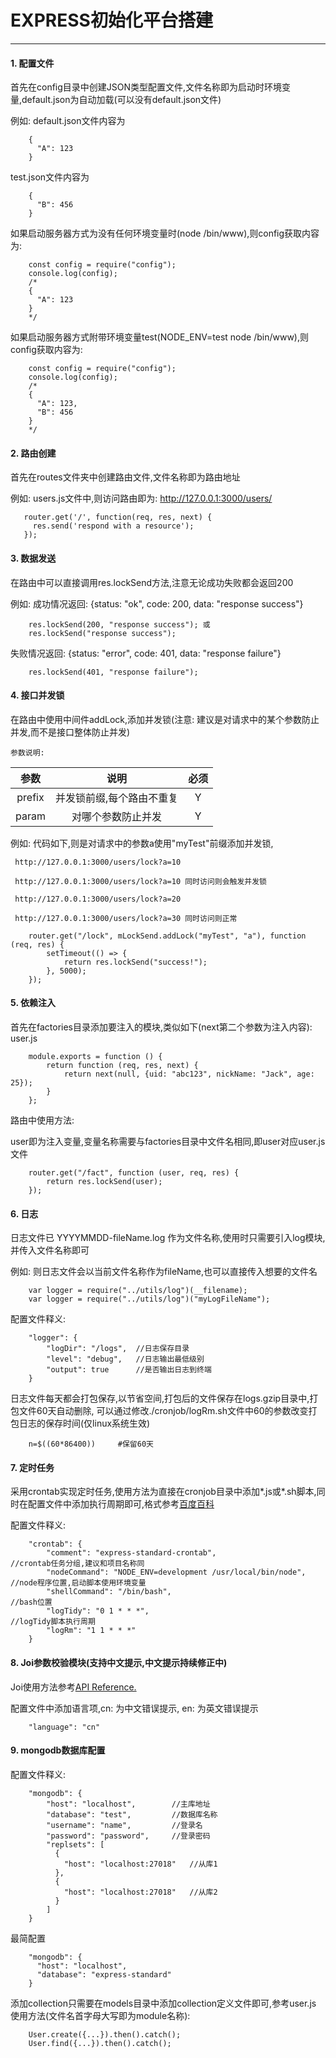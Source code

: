 # EXPRESS初始化平台搭建
----

#### 1. 配置文件

首先在config目录中创建JSON类型配置文件,文件名称即为启动时环境变量,default.json为自动加载(可以没有default.json文件)

例如: default.json文件内容为
```
    {
      "A": 123
    }
```
test.json文件内容为
```
    {
      "B": 456
    }
```
如果启动服务器方式为没有任何环境变量时(node /bin/www),则config获取内容为:
```
    const config = require("config");
    console.log(config);
    /*
    {
      "A": 123
    }
    */
```
如果启动服务器方式附带环境变量test(NODE_ENV=test node /bin/www),则config获取内容为:
```
    const config = require("config");
    console.log(config);
    /*
    {
      "A": 123,
      "B": 456
    }
    */
```

#### 2. 路由创建

首先在routes文件夹中创建路由文件,文件名称即为路由地址

例如: users.js文件中,则访问路由即为: http://127.0.0.1:3000/users/
```
   router.get('/', function(req, res, next) {
     res.send('respond with a resource');
   });
```
    
#### 3. 数据发送

在路由中可以直接调用res.lockSend方法,注意无论成功失败都会返回200

例如: 成功情况返回: {status: "ok", code: 200, data: "response success"}
```
    res.lockSend(200, "response success"); 或
    res.lockSend("response success");
```
失败情况返回: {status: "error", code: 401, data: "response failure"}
```
    res.lockSend(401, "response failure");
```

#### 4. 接口并发锁

在路由中使用中间件addLock,添加并发锁(注意: 建议是对请求中的某个参数防止并发,而不是接口整体防止并发)

`参数说明:`  

| 参数   |  说明      | 必须|
|:------: |:----------: | :----: |
| prefix | 并发锁前缀,每个路由不重复 | Y
| param  | 对哪个参数防止并发 | Y


例如: 代码如下,则是对请求中的参数a使用"myTest"前缀添加并发锁,

     http://127.0.0.1:3000/users/lock?a=10
     
     http://127.0.0.1:3000/users/lock?a=10 同时访问则会触发并发锁
     
     http://127.0.0.1:3000/users/lock?a=20
     
     http://127.0.0.1:3000/users/lock?a=30 同时访问则正常
```
    router.get("/lock", mLockSend.addLock("myTest", "a"), function (req, res) {
    	setTimeout(() => {
    		return res.lockSend("success!");
    	}, 5000);
    });
```

#### 5. 依赖注入

首先在factories目录添加要注入的模块,类似如下(next第二个参数为注入内容):
user.js
```
    module.exports = function () {
    	return function (req, res, next) {
    		return next(null, {uid: "abc123", nickName: "Jack", age: 25});
    	}
    };
```
路由中使用方法:

user即为注入变量,变量名称需要与factories目录中文件名相同,即user对应user.js文件
```
    router.get("/fact", function (user, req, res) {
    	return res.lockSend(user);
    });
```

#### 6. 日志

日志文件已 YYYYMMDD-fileName.log 作为文件名称,使用时只需要引入log模块,并传入文件名称即可

例如: 则日志文件会以当前文件名称作为fileName,也可以直接传入想要的文件名
```
    var logger = require("../utils/log")(__filename);
    var logger = require("../utils/log")("myLogFileName");
```
配置文件释义:
```
    "logger": {
        "logDir": "/logs",  //日志保存目录
        "level": "debug",   //日志输出最低级别
        "output": true      //是否输出日志到终端
    }
```
日志文件每天都会打包保存,以节省空间,打包后的文件保存在logs.gzip目录中,打包文件60天自动删除,
可以通过修改./cronjob/logRm.sh文件中60的参数改变打包日志的保存时间(仅linux系统生效)
```
    n=$((60*86400))     #保留60天
```

#### 7. 定时任务

采用crontab实现定时任务,使用方法为直接在cronjob目录中添加*.js或*.sh脚本,同时在配置文件中添加执行周期即可,格式参考[百度百科](http://baike.baidu.com/link?url=tMlX4HiIvNylI0xdYBqPOJgtOMNx0Fbrp56ZcfNrdbvNor_S_yxjxc_Ifsi3eBHDxfNJJ4waSQmlYjJ703sGM_)

配置文件释义:
```
    "crontab": {
        "comment": "express-standard-crontab",                          //crontab任务分组,建议和项目名称同
        "nodeCommand": "NODE_ENV=development /usr/local/bin/node",      //node程序位置,启动脚本使用环境变量
        "shellCommand": "/bin/bash",                                    //bash位置
        "logTidy": "0 1 * * *",                                         //logTidy脚本执行周期
        "logRm": "1 1 * * *"
    }
```

#### 8. Joi参数校验模块(支持中文提示,中文提示持续修正中)

Joi使用方法参考[API Reference.](https://github.com/hapijs/joi/blob/v10.5.0/API.md)

配置文件中添加语言项,cn: 为中文错误提示, en: 为英文错误提示
```
    "language": "cn"
```

#### 9. mongodb数据库配置

配置文件释义:
```
    "mongodb": {
        "host": "localhost",        //主库地址
        "database": "test",         //数据库名称
        "username": "name",         //登录名
        "password": "password",     //登录密码
        "replsets": [
          {
            "host": "localhost:27018"   //从库1
          },
          {
            "host": "localhost:27018"   //从库2
          }
        ]
    }
```
最简配置
```
    "mongodb": {
      "host": "localhost",
      "database": "express-standard"
    }    
```

添加collection只需要在models目录中添加collection定义文件即可,参考user.js
使用方法(文件名首字母大写即为module名称):
```
    User.create({...}).then().catch();
    User.find({...}).then().catch();
```


















